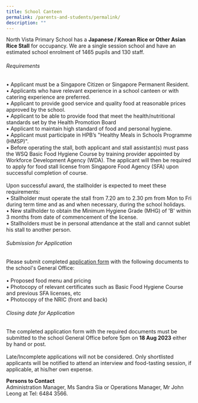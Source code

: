 ```yaml
---
title: School Canteen
permalink: /parents-and-students/permalink/
description: ""
---
```

North Vista Primary School has a **Japanese / Korean Rice or Other Asian Rice Stall** for occupancy. We are a single session school and have an estimated school enrolment of 1465 pupils and 130 staff.

###### Requirements
•	Applicant must be a Singapore Citizen or Singapore Permanent Resident. <br>
•	Applicants who have relevant experience in a school canteen or with catering experience are preferred. <br>
•	Applicant to provide good service and quality food at reasonable prices approved by the school.<br>
•	Applicant to be able to provide food that meet the health/nutritional standards set by the Health Promotion Board<br>
•	Applicant to maintain high standard of food and personal hygiene.<br>
•	Applicant must participate in HPB’s "Healthy Meals in Schools Programme (HMSP)".<br>
•	Before operating the stall, both applicant and stall assistant(s) must pass the WSQ Basic Food Hygiene Course by training provider appointed by Workforce Development Agency (WDA). The applicant will then be required to apply for food stall license from Singapore Food Agency (SFA) upon successful completion of course.
<br><br>
Upon successful award, the stallholder is expected to meet these requirements: <br>
•	Stallholder must operate the stall from 7.20 am to 2.30 pm from Mon to Fri during term time and as and when necessary, during the school holidays. <br>
•	New stallholder to obtain the Minimum Hygiene Grade (MHG) of 'B' within 3 months from date of commencement of the license. <br>
•	Stallholders must be in personal attendance at the stall and cannot sublet his stall to another person.

 ###### Submission for Application     
 
 Please submit completed [application form](/files/canteen_stall.pdf) with the following documents to the school's General Office: <br><br>
•	Proposed food menu and pricing <br>
•	Photocopy of relevant certificates such as Basic Food Hygiene Course and previous SFA licenses, etc <br>
•	Photocopy of the NRIC (front and back)

###### Closing date for Application <br>
The completed application form with the required documents must be submitted to the school General Office before 5pm on **18 Aug 2023** either by hand or post. <br><br>
Late/Incomplete applications will not be considered. Only shortlisted applicants will be notified to attend an interview and food-tasting session, if applicable, at his/her own expense.

**Persons to Contact** <br>
Administration Manager, Ms Sandra Sia or Operations Manager, Mr John Leong at                 Tel: 6484 3566.